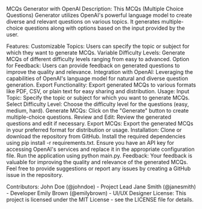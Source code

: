 MCQs Generator with OpenAI
Description:
This MCQs (Multiple Choice Questions) Generator utilizes OpenAI's powerful language model to create diverse and relevant questions on various topics. It generates multiple-choice questions along with options based on the input provided by the user.

Features:
Customizable Topics: Users can specify the topic or subject for which they want to generate MCQs.
Variable Difficulty Levels: Generate MCQs of different difficulty levels ranging from easy to advanced.
Option for Feedback: Users can provide feedback on generated questions to improve the quality and relevance.
Integration with OpenAI: Leveraging the capabilities of OpenAI's language model for natural and diverse question generation.
Export Functionality: Export generated MCQs to various formats like PDF, CSV, or plain text for easy sharing and distribution.
Usage:
Input Topic: Specify the topic or subject for which you want to generate MCQs.
Select Difficulty Level: Choose the difficulty level for the questions (easy, medium, hard).
Generate MCQs: Click on the "Generate" button to create multiple-choice questions.
Review and Edit: Review the generated questions and edit if necessary.
Export MCQs: Export the generated MCQs in your preferred format for distribution or usage.
Installation:
Clone or download the repository from GitHub.
Install the required dependencies using pip install -r requirements.txt.
Ensure you have an API key for accessing OpenAI's services and replace it in the appropriate configuration file.
Run the application using python main.py.
Feedback:
Your feedback is valuable for improving the quality and relevance of the generated MCQs. Feel free to provide suggestions or report any issues by creating a GitHub issue in the repository.

Contributors:
John Doe (@johndoe) - Project Lead
Jane Smith (@janesmith) - Developer
Emily Brown (@emilybrown) - UI/UX Designer
License:
This project is licensed under the MIT License - see the LICENSE file for details.
